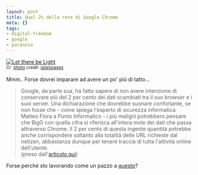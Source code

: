```yaml
--- 
layout: post
title: Quel 2% della rete di Google Chrome
meta: {}
tags: 
- digital-freedom
- google
- paranoia
---
```

<a href="http://www.flickr.com/photos/7324309@N07/1757232681/" title="Let there be Light" target="_blank"><img src="http://farm3.static.flickr.com/2149/1757232681_0310c9dfe8.jpg" alt="Let there be Light" border="0" /></a>  
<small><a href="http://creativecommons.org/licenses/by-nd/2.0/" title="Attribution-NoDerivs License" target="_blank"><img src="http://www.lastknight.com/wp-content/plugins/photo-dropper/images/cc.png" alt="Creative Commons License" border="0" width="16" height="16" align="absmiddle" /></a> <a href="http://www.photodropper.com/photos/" target="_blank">photo</a> credit: <a href="http://www.flickr.com/photos/7324309@N07/1757232681/" title="jalalspages" target="_blank">jalalspages</a></small>  
  
Mmm.. Forse dovrei imparare ad avere un po' più di tatto...  
    
> Google, da parte sua, ha fatto sapere di non avere intenzione di conservare più del 2 per cento dei dati scambiati tra il suo browser e i suoi server. Una dichiarazione che dovrebbe suonare confortante, se non fosse che - come spiega l'esperto di sicurezza informatica Matteo Flora a Punto Informatico - i più maligni potrebbero pensare che BigG con quella cifra si riferisca all'intera mole dei dati che passa attraverso Chrome. Il 2 per cento di questa ingente quantità potrebbe anche corrispondere soltanto alla totalità delle URL richieste dal netizen, abbastanza dunque per tenere traccia di tutta l'attività online dell'utente.  
> (preso dall'[articolo qui](http://punto-informatico.it/2394678/PI/News/chrome-un-buco-nero.aspx))  
  
Forse perché sto lavorando come un pazzo a [questo](http://fooldns.com)?  
  
 
